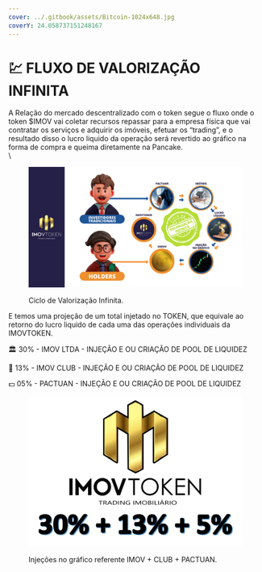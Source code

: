 ```yaml
---
cover: ../.gitbook/assets/Bitcoin-1024x648.jpg
coverY: 24.058737151248167
---
```


# 💹 FLUXO DE VALORIZAÇÃO INFINITA

A Relação do mercado descentralizado com o token segue o fluxo onde o token $IMOV vai coletar recursos repassar para a empresa física que vai contratar os serviços e adquirir os imóveis, efetuar os “trading”, e o resultado disso o lucro liquido da operação será revertido ao gráfico na forma de compra e queima diretamente na Pancake.\
\


<figure><img src="../.gitbook/assets/image (5).png" alt=""><figcaption><p>Ciclo de Valorização Infinita.</p></figcaption></figure>

E temos uma projeção de um total injetado no TOKEN, que equivale ao retorno do lucro liquido de cada uma das operações individuais da IMOVTOKEN.

&#x20;    🏛  30% - IMOV LTDA - INJEÇÃO E OU CRIAÇÃO DE POOL DE LIQUIDEZ&#x20;

&#x20;    🎯 13% - IMOV CLUB - INJEÇÃO E OU CRIAÇÃO DE POOL DE LIQUIDEZ&#x20;

&#x20;    💵 05% - PACTUAN - INJEÇÃO E OU CRIAÇÃO DE POOL DE LIQUIDEZ&#x20;

&#x20;

<figure><img src="../.gitbook/assets/image.png" alt=""><figcaption><p>Injeções no gráfico referente IMOV + CLUB + PACTUAN.</p></figcaption></figure>


